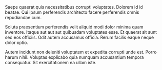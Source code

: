 Saepe quaerat quis necessitatibus corrupti voluptates. Dolorem id id beatae. Qui ipsum perferendis architecto facere perferendis omnis repudiandae cum.
 Soluta praesentium perferendis velit aliquid modi dolor minima quam inventore. Itaque aut aut aut quibusdam voluptates esse. Et quaerat sit sunt sed eos officiis. Odit autem accusamus officia. Rerum facilis eaque neque dolor optio.
 Autem incidunt non deleniti voluptatem et expedita corrupti unde est. Porro harum nihil. Voluptas explicabo quia numquam accusantium tempora consequatur. Sit exercitationem ea ullam iste.